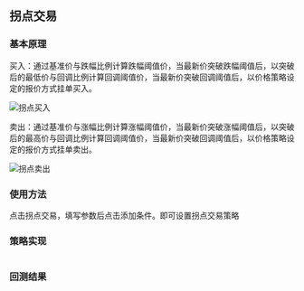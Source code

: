 ## 拐点交易
### 基本原理
买入：通过基准价与跌幅比例计算跌幅阈值价，当最新价突破跌幅阈值后，以突破后的最低价与回调比例计算回调阈值价，当最新价突破回调阈值后，以价格策略设定的报价方式挂单买入。

![拐点买入](./image/拐点买入.png)

卖出：通过基准价与涨幅比例计算涨幅阈值价，当最新价突破涨幅阈值后，以突破后的最高价与回调比例计算回调阈值价，当最新价突破回调阈值后，以价格策略设定的报价方式挂单卖出。

![拐点卖出](./image/拐点卖出.png)

### 使用方法
点击拐点交易，填写参数后点击添加条件。即可设置拐点交易策略

### 策略实现

```python

```

### 回测结果

